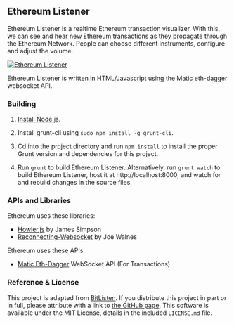 ## Ethereum Listener ##
Ethereum Listener is a realtime Ethereum transaction visualizer. With this, we can see and hear new Ethereum transactions as they propagate through the Ethereum Network. People can choose different instruments, configure and adjust the volume.

[![Ethereum Listener](https://img.youtube.com/vi/dEdLSinMk-4/0.jpg)](https://www.youtube.com/watch?v=dEdLSinMk-4)

Ethereum Listener is written in HTML/Javascript using the Matic eth-dagger websocket API.

### Building ###

1. [Install Node.js](https://nodejs.org/download/).

2. Install grunt-cli using `sudo npm install -g grunt-cli`.

2. Cd into the project directory and run `npm install` to install the proper Grunt version and dependencies for this project.

3. Run `grunt` to build Ethereum Listener. Alternatively, run `grunt watch` to build Ethereum Listener, host it at http://localhost:8000, and watch for and rebuild changes in the source files.

### APIs and Libraries ###

Ethereum uses these libraries:

* [Howler.js](http://goldfirestudios.com/blog/104/howler.js-Modern-Web-Audio-Javascript-Library) by James Simpson
* [Reconnecting-Websocket](https://github.com/joewalnes/reconnecting-websocket) by Joe Walnes

Ethereum uses these APIs:

* [Matic Eth-Dagger](https://matic.network/dagger) WebSocket API (For Transactions)

### Reference & License ###
This project is adapted from [BitListen](https://github.com/MaxLaumeister/bitlisten). If you distribute this project in part or in full, please attribute with a link to [the GitHub page](https://github.com/MaxLaumeister/bitlisten). This software is available under the MIT License, details in the included `LICENSE.md` file.
